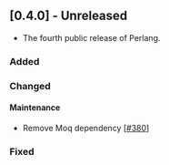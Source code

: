 ## [0.4.0] - Unreleased
- The fourth public release of Perlang.

### Added

### Changed
#### Maintenance
- Remove Moq dependency [[#380][380]]

### Fixed

[380]: https://github.com/perlang-org/perlang/pull/380
